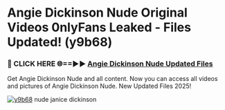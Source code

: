 # Angie Dickinson Nude Original Videos 0nlyFans Leaked - Files Updated! (y9b68)

<h3>🔴 CLICK HERE 🌐==►► <a href="https://tinyurl.com/52m3yx9h" rel="nofollow">Angie Dickinson Nude Updated Files</a></h3>

Get Angie Dickinson Nude and all content. Now you can access all videos and pictures of Angie Dickinson Nude. New Updated Files 2025!

[![y9b68](https://i.imgur.com/TnHtlc8.gif)](https://tinyurl.com/52m3yx9h)
nude janice dickinson